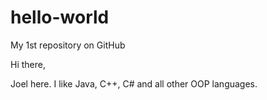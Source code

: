 # hello-world
My 1st repository on GitHub

Hi there,

Joel here. I like Java, C++, C# and all other OOP languages.
